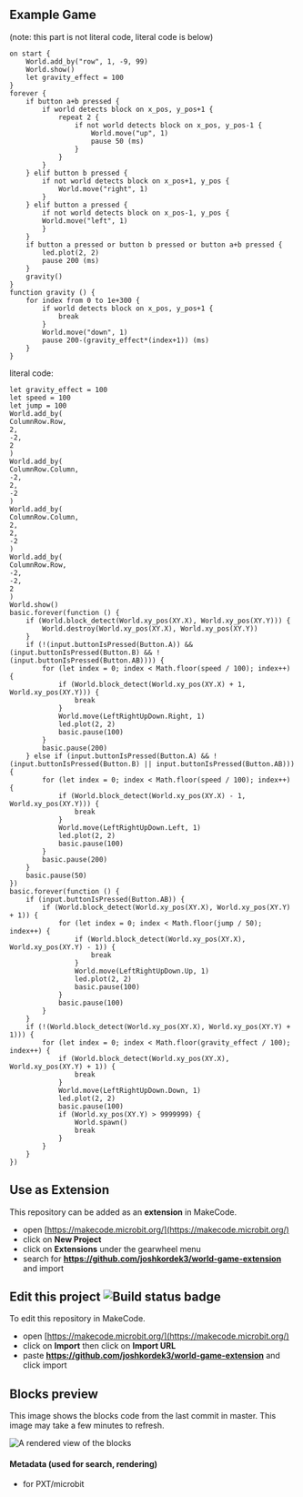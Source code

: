 ## Example Game
(note: this part is not literal code, literal code is below)
```
on start {
    World.add_by("row", 1, -9, 99)
    World.show()
    let gravity_effect = 100
}
forever {
    if button a+b pressed {
        if world detects block on x_pos, y_pos+1 {
            repeat 2 {
                if not world detects block on x_pos, y_pos-1 {
                    World.move("up", 1)
                    pause 50 (ms)
                }
            }
        }
    } elif button b pressed {
        if not world detects block on x_pos+1, y_pos {
            World.move("right", 1)
        }
    } elif button a pressed {
        if not world detects block on x_pos-1, y_pos {
        World.move("left", 1)
        }
    }
    if button a pressed or button b pressed or button a+b pressed {
        led.plot(2, 2)
        pause 200 (ms)
    }
    gravity()
}
function gravity () {
    for index from 0 to 1e+300 {
        if world detects block on x_pos, y_pos+1 {
            break
        }
        World.move("down", 1)
        pause 200-(gravity_effect*(index+1)) (ms)
    }
}
```
literal code:
```
let gravity_effect = 100
let speed = 100
let jump = 100
World.add_by(
ColumnRow.Row,
2,
-2,
2
)
World.add_by(
ColumnRow.Column,
-2,
2,
-2
)
World.add_by(
ColumnRow.Column,
2,
2,
-2
)
World.add_by(
ColumnRow.Row,
-2,
-2,
2
)
World.show()
basic.forever(function () {
    if (World.block_detect(World.xy_pos(XY.X), World.xy_pos(XY.Y))) {
        World.destroy(World.xy_pos(XY.X), World.xy_pos(XY.Y))
    }
    if (!(input.buttonIsPressed(Button.A)) && (input.buttonIsPressed(Button.B) && !(input.buttonIsPressed(Button.AB)))) {
        for (let index = 0; index < Math.floor(speed / 100); index++) {
            if (World.block_detect(World.xy_pos(XY.X) + 1, World.xy_pos(XY.Y))) {
                break
            }
            World.move(LeftRightUpDown.Right, 1)
            led.plot(2, 2)
            basic.pause(100)
        }
        basic.pause(200)
    } else if (input.buttonIsPressed(Button.A) && !(input.buttonIsPressed(Button.B) || input.buttonIsPressed(Button.AB))) {
        for (let index = 0; index < Math.floor(speed / 100); index++) {
            if (World.block_detect(World.xy_pos(XY.X) - 1, World.xy_pos(XY.Y))) {
                break
            }
            World.move(LeftRightUpDown.Left, 1)
            led.plot(2, 2)
            basic.pause(100)
        }
        basic.pause(200)
    }
    basic.pause(50)
})
basic.forever(function () {
    if (input.buttonIsPressed(Button.AB)) {
        if (World.block_detect(World.xy_pos(XY.X), World.xy_pos(XY.Y) + 1)) {
            for (let index = 0; index < Math.floor(jump / 50); index++) {
                if (World.block_detect(World.xy_pos(XY.X), World.xy_pos(XY.Y) - 1)) {
                    break
                }
                World.move(LeftRightUpDown.Up, 1)
                led.plot(2, 2)
                basic.pause(100)
            }
            basic.pause(100)
        }
    } 
    if (!(World.block_detect(World.xy_pos(XY.X), World.xy_pos(XY.Y) + 1))) {
        for (let index = 0; index < Math.floor(gravity_effect / 100); index++) {
            if (World.block_detect(World.xy_pos(XY.X), World.xy_pos(XY.Y) + 1)) {
                break
            }
            World.move(LeftRightUpDown.Down, 1)
            led.plot(2, 2)
            basic.pause(100)
            if (World.xy_pos(XY.Y) > 9999999) {
                World.spawn()
                break
            }
        }
    }
})
```
## Use as Extension

This repository can be added as an **extension** in MakeCode.

* open [https://makecode.microbit.org/](https://makecode.microbit.org/)
* click on **New Project**
* click on **Extensions** under the gearwheel menu
* search for **https://github.com/joshkordek3/world-game-extension** and import

## Edit this project ![Build status badge](https://github.com/joshkordek3/world-game-extension/workflows/MakeCode/badge.svg)

To edit this repository in MakeCode.

* open [https://makecode.microbit.org/](https://makecode.microbit.org/)
* click on **Import** then click on **Import URL**
* paste **https://github.com/joshkordek3/world-game-extension** and click import

## Blocks preview

This image shows the blocks code from the last commit in master.
This image may take a few minutes to refresh.

![A rendered view of the blocks](https://github.com/joshkordek3/world-game-extension/raw/master/.github/makecode/blocks.png)

#### Metadata (used for search, rendering)

* for PXT/microbit
<script src="https://makecode.com/gh-pages-embed.js"></script><script>makeCodeRender("{{ site.makecode.home_url }}", "{{ site.github.owner_name }}/{{ site.github.repository_name }}");</script>
